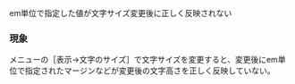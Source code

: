 em単位で指定した値が文字サイズ変更後に正しく反映されない

### 現象

メニューの［表示→文字のサイズ］で文字サイズを変更すると、変更後にem単位で指定されたマージンなどが変更後の文字高さを正しく反映していない。
